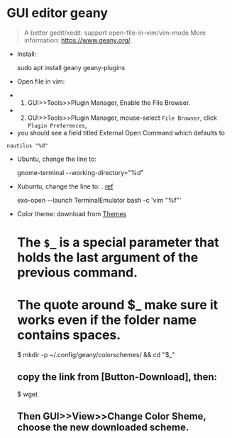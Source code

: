 # GUI editor geany

> A better gedit/xedit: support open-file-in-vim/vim-mode
> More information: <https://www.geany.org/>.

- Install:

	sudo apt install geany geany-plugins

- Open file in vim:

* 1. GUI>>Tools>>Plugin Manager, Enable the File Browser.
* 2. GUI>>Tools>>Plugin Manager, mouse-select `File Browser`, click `Plugin Preferences`,
*    you should see a field titled External Open Command which defaults to

	nautilus "%d"

* Ubuntu, change the line to:

	gnome-terminal --working-directory="%d"

* Xubuntu, change the line to:
. [ref](https://askubuntu.com/questions/1215533/how-to-write-commands-with-default-variables-for-terminal-or-default-app-browse)

	exo-open --launch TerminalEmulator bash -c 'vim "%f"'

- Color theme: download from [Themes](https://www.geany.org/download/themes/)

	# The `$_` is a special parameter that holds the last argument of the previous command.
	# The quote around $_ make sure it works even if the folder name contains spaces.

	$ mkdir -p ~/.config/geany/colorschemes/ && cd "$_"

	## copy the link from [Button-Download], then:

	$ wget <the-link>

	## Then GUI>>View>>Change Color Sheme, choose the new downloaded scheme.

 
